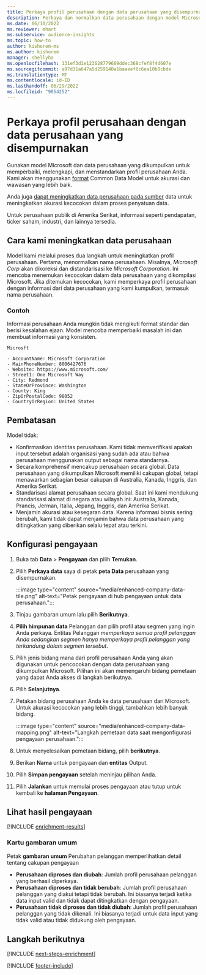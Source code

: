 ```yaml
---
title: Perkaya profil perusahaan dengan data perusahaan yang disempurnakan
description: Perkaya dan normalkan data perusahaan dengan model Microsoft.
ms.date: 06/10/2022
ms.reviewer: mhart
ms.subservice: audience-insights
ms.topic: how-to
author: kishorem-ms
ms.author: kishorem
manager: shellyha
ms.openlocfilehash: 131ef3d1e123628779609ddec368cfef8f4d607e
ms.sourcegitcommit: a97d31a647a5d259140a1baaeef8c6ea10b8cbde
ms.translationtype: MT
ms.contentlocale: id-ID
ms.lasthandoff: 06/29/2022
ms.locfileid: "9054252"
---
```

# <a name="enrich-company-profiles-with-enhanced-company-data"></a>Perkaya profil perusahaan dengan data perusahaan yang disempurnakan

Gunakan model Microsoft dan data perusahaan yang dikumpulkan untuk memperbaiki, melengkapi, dan menstandarkan profil perusahaan Anda. Kami akan menggunakan [format](/common-data-model/schema/core/applicationcommon/account) Common Data Model untuk akurasi dan wawasan yang lebih baik.

Anda juga [dapat meningkatkan data perusahaan pada sumber](data-sources-enrichment.md) data untuk meningkatkan akurasi kecocokan dalam proses penyatuan data.

Untuk perusahaan publik di Amerika Serikat, informasi seperti pendapatan, ticker saham, industri, dan lainnya tersedia.  

## <a name="how-we-enhance-company-data"></a>Cara kami meningkatkan data perusahaan

Model kami melalui proses dua langkah untuk meningkatkan profil perusahaan. Pertama, menormalkan nama perusahaan. Misalnya, *Microsoft Corp* akan dikoreksi dan distandarisasi ke *Microsoft Corporation*. Ini mencoba menemukan kecocokan dalam data perusahaan yang dikompilasi Microsoft. Jika ditemukan kecocokan, kami memperkaya profil perusahaan dengan informasi dari data perusahaan yang kami kumpulkan, termasuk nama perusahaan.

### <a name="example"></a>Contoh

Informasi perusahaan Anda mungkin tidak mengikuti format standar dan berisi kesalahan ejaan. Model mencoba memperbaiki masalah ini dan membuat informasi yang konsisten.

```Input
Microsft
```

```Output
- AccountName: Microsoft Corporation
- MainPhoneNumber: 8006427676
- Website: https://www.microsoft.com/
- Street1: One Microsoft Way
- City: Redmond
- StateOrProvince: Washington
- County: King
- ZipOrPostalCode: 98052
- CountryOrRegion: United States
```

## <a name="limitations"></a>Pembatasan

Model tidak:

- Konfirmasikan identitas perusahaan. Kami tidak memverifikasi apakah input tersebut adalah organisasi yang sudah ada atau bahwa perusahaan menggunakan output sebagai nama standarnya.
- Secara komprehensif mencakup perusahaan secara global. Data perusahaan yang dikumpulkan Microsoft memiliki cakupan global, tetapi menawarkan sebagian besar cakupan di Australia, Kanada, Inggris, dan Amerika Serikat.
- Standarisasi alamat perusahaan secara global. Saat ini kami mendukung standarisasi alamat di negara atau wilayah ini: Australia, Kanada, Prancis, Jerman, Italia, Jepang, Inggris, dan Amerika Serikat.
- Menjamin akurasi atau kesegaran data. Karena informasi bisnis sering berubah, kami tidak dapat menjamin bahwa data perusahaan yang ditingkatkan yang diberikan selalu tepat atau terkini.

## <a name="configure-the-enrichment"></a>Konfigurasi pengayaan

1. Buka tab **Data** > **Pengayaan** dan pilih **Temukan**.

1. Pilih **Perkaya data** saya di petak **peta Data** perusahaan yang disempurnakan.

   :::image type="content" source="media/enhanced-company-data-tile.png" alt-text="Petak pengayaan di hub pengayaan untuk data perusahaan.":::

1. Tinjau gambaran umum lalu pilih **Berikutnya**.

1. **Pilih himpunan data** Pelanggan dan pilih profil atau segmen yang ingin Anda perkaya. Entitas Pelanggan *memperkaya semua profil pelanggan Anda sedangkan segmen hanya memperkaya profil pelanggan yang terkandung dalam segmen tersebut*.

1. Pilih jenis bidang mana dari profil perusahaan Anda yang akan digunakan untuk pencocokan dengan data perusahaan yang dikumpulkan Microsoft. Pilihan ini akan memengaruhi bidang pemetaan yang dapat Anda akses di langkah berikutnya.

1. Pilih **Selanjutnya**.

1. Petakan bidang perusahaan Anda ke data perusahaan dari Microsoft. Untuk akurasi kecocokan yang lebih tinggi, tambahkan lebih banyak bidang.

    :::image type="content" source="media/enhanced-company-data-mapping.png" alt-text="Langkah pemetaan data saat mengonfigurasi pengayaan perusahaan.":::

1. Untuk menyelesaikan pemetaan bidang, pilih **berikutnya**.

1. Berikan **Nama** untuk pengayaan dan **entitas** Output.

1. Pilih **Simpan pengayaan** setelah meninjau pilihan Anda.

1. Pilih **Jalankan** untuk memulai proses pengayaan atau tutup untuk kembali ke **halaman Pengayaan**.

## <a name="view-enrichment-results"></a>Lihat hasil pengayaan

[!INCLUDE [enrichment-results](includes/enrichment-results.md)]

### <a name="overview-card"></a>Kartu gambaran umum

Petak **gambaran umum** Perubahan pelanggan memperlihatkan detail tentang cakupan pengayaan

- **Perusahaan diproses dan diubah**: Jumlah profil perusahaan pelanggan yang berhasil diperkaya.
- **Perusahaan diproses dan tidak berubah**: Jumlah profil perusahaan pelanggan yang diakui tetapi tidak berubah. Ini biasanya terjadi ketika data input valid dan tidak dapat ditingkatkan dengan pengayaan.
- **Perusahaan tidak diproses dan tidak diubah**: Jumlah profil perusahaan pelanggan yang tidak dikenali. Ini biasanya terjadi untuk data input yang tidak valid atau tidak didukung oleh pengayaan.

## <a name="next-steps"></a>Langkah berikutnya

[!INCLUDE [next-steps-enrichment](includes/next-steps-enrichment.md)]

[!INCLUDE [footer-include](includes/footer-banner.md)]
